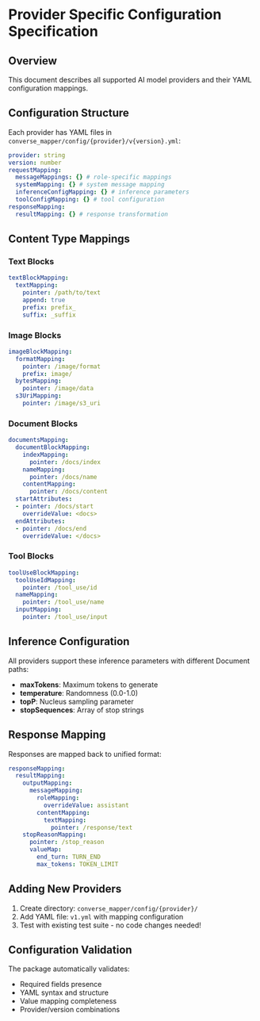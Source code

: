 # Provider Specific Configuration Specification

## Overview

This document describes all supported AI model providers and their YAML configuration mappings.

## Configuration Structure

Each provider has YAML files in `converse_mapper/config/{provider}/v{version}.yml`:

```yaml
provider: string
version: number
requestMapping:
  messageMappings: {} # role-specific mappings
  systemMapping: {} # system message mapping
  inferenceConfigMapping: {} # inference parameters
  toolConfigMapping: {} # tool configuration
responseMapping:
  resultMapping: {} # response transformation
```

## Content Type Mappings

### Text Blocks
```yaml
textBlockMapping:
  textMapping:
    pointer: /path/to/text
    append: true
    prefix: prefix_
    suffix: _suffix
```

### Image Blocks
```yaml
imageBlockMapping:
  formatMapping:
    pointer: /image/format
    prefix: image/
  bytesMapping:
    pointer: /image/data
  s3UriMapping:
    pointer: /image/s3_uri
```

### Document Blocks
```yaml
documentsMapping:
  documentBlockMapping:
    indexMapping:
      pointer: /docs/index
    nameMapping:
      pointer: /docs/name
    contentMapping:
      pointer: /docs/content
  startAttributes:
  - pointer: /docs/start
    overrideValue: <docs>
  endAttributes:
  - pointer: /docs/end
    overrideValue: </docs>
```

### Tool Blocks
```yaml
toolUseBlockMapping:
  toolUseIdMapping:
    pointer: /tool_use/id
  nameMapping:
    pointer: /tool_use/name
  inputMapping:
    pointer: /tool_use/input
```

## Inference Configuration

All providers support these inference parameters with different Document paths:

- **maxTokens**: Maximum tokens to generate
- **temperature**: Randomness (0.0-1.0)
- **topP**: Nucleus sampling parameter
- **stopSequences**: Array of stop strings

## Response Mapping

Responses are mapped back to unified format:

```yaml
responseMapping:
  resultMapping:
    outputMapping:
      messageMapping:
        roleMapping:
          overrideValue: assistant
        contentMapping:
          textMapping:
            pointer: /response/text
    stopReasonMapping:
      pointer: /stop_reason
      valueMap:
        end_turn: TURN_END
        max_tokens: TOKEN_LIMIT
```

## Adding New Providers

1. Create directory: `converse_mapper/config/{provider}/`
2. Add YAML file: `v1.yml` with mapping configuration
3. Test with existing test suite - no code changes needed!

## Configuration Validation

The package automatically validates:
- Required fields presence
- YAML syntax and structure
- Value mapping completeness
- Provider/version combinations